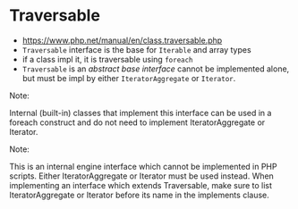 # Traversable

- https://www.php.net/manual/en/class.traversable.php
- `Traversable` interface is the base for `Iterable` and array types
- if a class impl it, it is traversable using `foreach`
- `Traversable` is an *abstract base interface* cannot be implemented alone, but must be impl by either `IteratorAggregate` or `Iterator`.

Note:

Internal (built-in) classes that implement this interface can be used in a foreach construct and do not need to implement IteratorAggregate or Iterator.

Note:

This is an internal engine interface which cannot be implemented in PHP scripts. Either IteratorAggregate or Iterator must be used instead. When implementing an interface which extends Traversable, make sure to list IteratorAggregate or Iterator before its name in the implements clause.
